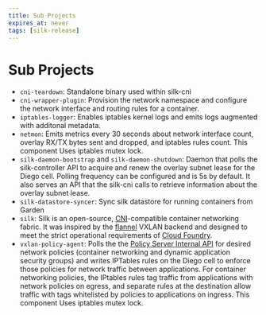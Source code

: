 ```yaml
---
title: Sub Projects
expires_at: never
tags: [silk-release]
---
```


# Sub Projects

- `cni-teardown`: Standalone binary used within silk-cni
- `cni-wrapper-plugin`: Provision the network namespace and configure the network interface and routing rules for a container.
- `iptables-logger`: Enables iptables kernel logs and emits logs augmented with additonal metadata.
- `netmon`: Emits metrics every 30 seconds about network interface count, overlay RX/TX bytes sent and dropped, and iptables rules count. This component Uses iptables mutex lock.
- `silk-daemon-bootstrap` and `silk-daemon-shutdown`: Daemon that polls the silk-controller API to acquire and renew the overlay subnet lease for the Diego cell. Polling frequency can be configured and is 5s by default. It also serves an API that the silk-cni calls to retrieve information about the overlay subnet lease.
- `silk-datastore-syncer`: Sync silk datastore for running containers from Garden
- `silk`: Silk is an open-source, [CNI](https://github.com/containernetworking/cni/)-compatible container networking fabric. It was inspired by the [flannel](https://github.com/coreos/flannel) VXLAN backend and designed to meet the strict operational requirements of [Cloud Foundry](https://cloudfoundry.org/platform/).
- `vxlan-policy-agent`: Polls the the [Policy Server Internal API](https://github.com/cloudfoundry/cf-networking-release/tree/develop/jobs) for desired network policies (container networking and dynamic application security groups) and writes IPTables rules on the Diego cell to enforce those policies for network traffic between applications. For container networking policies, the IPtables rules tag traffic from applications with network policies on egress, and separate rules at the destination allow traffic with tags whitelisted by policies to applications on ingress. This component Uses iptables mutex lock.



